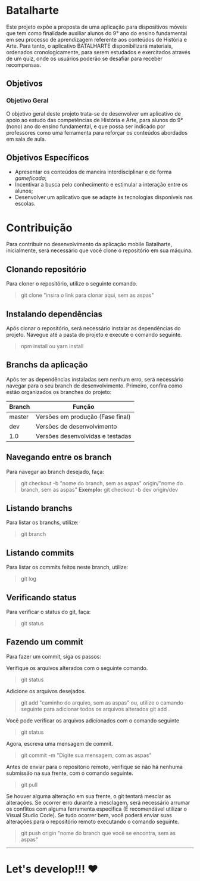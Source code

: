 # Batalharte
Este projeto expõe a proposta de uma aplicação para dispositivos móveis que tem como finalidade auxiliar alunos do 9° ano do ensino fundamental em seu processo de aprendizagem referente aos conteúdos de História e Arte. Para tanto, o aplicativo BATALHARTE disponibilizará materiais, ordenados cronologicamente, para serem estudados e exercitados através de um quiz, onde os usuários poderão se desafiar para receber recompensas.

## Objetivos

### Objetivo Geral
O objetivo geral deste projeto trata-se de desenvolver um aplicativo de apoio ao estudo das competências de História e Arte, para alunos do 9° (nono) ano do ensino fundamental, e que possa ser indicado por professores como uma ferramenta para reforçar os conteúdos abordados em sala de aula.

## Objetivos Específicos

* Apresentar os conteúdos de maneira interdisciplinar e de forma *gameficada*;
* Incentivar a busca pelo conhecimento e estimular a interação entre os alunos;
* Desenvolver um aplicativo que se adapte às tecnologias disponíveis nas escolas.

# Contribuição
Para contribuir no desenvolvimento da aplicação mobile Batalharte, inicialmente, será necessário que você clone o repositório em sua máquina.

## Clonando repositório

Para cloner o repositório, utilize o seguinte comando.

> git clone "insira o link para clonar aqui, sem as aspas"

## Instalando dependências

Após clonar o repositório, será necessário instalar as dependências do projeto. Navegue até a pasta do projeto e execute o comando seguinte.

> npm install
ou
> yarn install

## Branchs da aplicação

Após ter as dependências instaladas sem nenhum erro, será necessário navegar para o seu branch de desenvolvimento. Primeiro, confira como estão organizados os branches do projeto:

| Branch | Função |
| ------ | ------ |
| master | Versões em produção (Fase final) |
| dev   | Versões de desenvolvimento |
| 1.0 | Versões desenvolvidas e testadas |

## Navegando entre os branch

Para navegar ao branch desejado, faça:

> git checkout -b "nome do branch, sem as aspas" origin/"nome do branch, sem as aspas"
**Exemplo:** git checkout -b dev origin/dev

## Listando branchs

Para listar os branchs, utilize:

> git branch

## Listando commits

Para listar os commits feitos neste branch, utilize:

> git log

## Verificando status

Para verificar o status do git, faça:

> git status

## Fazendo um commit

Para fazer um commit, siga os passos:

Verifique os arquivos alterados com o seguinte comando.

> git status

Adicione os arquivos desejados.

> git add "caminho do arquivo, sem as aspas"
ou, utilize o camando seguinte para adicionar todos os arquivos alterados
> git add .

Você pode verificar os arquivos adicionados com o comando seguinte

> git status

Agora, escreva uma mensagem de commit.

> git commit -m "Digite sua mensagem, com as aspas"

Antes de enviar para o repositório remoto, verifique se não há nenhuma submissão na sua frente, com o comando seguinte.

> git pull

Se houver alguma alteração em sua frente, o git tentará mesclar as alterações. Se ocorrer erro durante a mesclagem, será necessário arrumar os conflitos com alguma ferramenta especifica (É recomendável utilizar o Visual Studio Code). Se tudo ocorrer bem, você poderá enviar suas alterações para o repositório remoto executando o comando seguinte.

> git push origin "nome do branch que você se encontra, sem as aspas"

-------------------------------------------------------------------
# Let's develop!!! :heart: